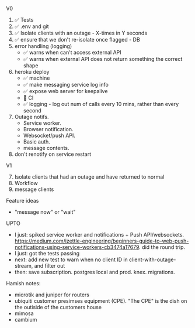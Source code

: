 V0

1. ✅ Tests
2. ✅ .env and git
3. ✅ Isolate clients with an outage - X-times in Y seconds
4. ✅ ensure that we don't re-isolate once flagged - DB
6. error handling (logging)
    - ✅ warns when can't access external API
    - ✅ warns when external API does not return something the correct shape
6. heroku deploy
    - ✅ machine
    - ✅ make messaging service log info
    - ✅ expose web server for keepalive
    - 🚫 CI 
    - ✅ logging - log out num of calls every 10 mins, rather than every second
5. Outage notifs.
    - Service worker.
    - Browser notification. 
    - Websocket/push API. 
    - Basic auth.
    - message contents.
6. don't renotify on service restart

V1

7. Isolate clients that had an outage and have returned to normal
7. Workflow
8. message clients

Feature ideas

- "message now" or "wait"

UPTO

- I just: spiked service worker and notifications + Push API/websockets.  https://medium.com/izettle-engineering/beginners-guide-to-web-push-notifications-using-service-workers-cb3474a17679.  did the round trip.
- I just: got the tests passing
- next: add new test to warn when no client ID in client-with-outage-stream, and filter out
- then: save subscription.  postgres local and prod.  knex.  migrations.

Hamish notes:

- microtik and juniper for routers
- ubiquiti customer presimses equipment (CPE).  "The CPE" is the dish on the outiside of the customers house
- mimosa
- cambium
